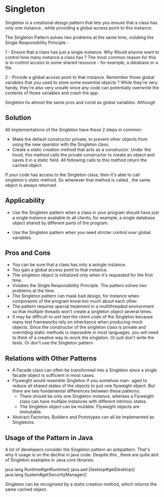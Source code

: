 # Singleton

Singleton is a creational design pattern that lets you ensure that a class has only one instance , while providing
a global access point to this instance.

The Singleton Pattern solves two problems at the same time, violating the Single Responsibility Principle :

1 - Ensure that a class has just a single instance.
Why Would anyone want to control how many instance a class has ? The most common reason for this is to control access to
some shared resource - for example, a database or a file.

2 - Provide a global access point to that instance.
Remember those global variables that you used to store some essential objects ?
While they're very handy, they're also very unsafe since any code can potentially overwrite the contents of those 
variables and crash the app.

Singleton hs almost the same pros and const as global variables. Although 

## Solution

All implementations of the Singleton have these 2 steps in common:

- Make the default constructor private, to prevent other objects from using the new operator with the Singleton class.
- Create a static creation method that acts as a constructor. Under the hood, this method calls the private constructor
to create an object and saves it in a static field. All following calls to this method return the cached object.

If your code has access to the Singleton class, then it's able to call singleton's static method.
So whenever that method is called , the same object is always returned. 

## Applicability

- Use the Singleton pattern when a class in your program should have just a single instance available to all clients;
for example, a single database object shared by different parts of the program.

- Use the Singleton pattern when you need stricter control over global variables.

## Pros and Cons

- You can be sure that a class has only a asingle instance.
- You gain a global access point to that instance.
- The singleton object is initialized only when it's requested for the first time.
- Violates the Single Responsibility Principle. The pattern solves two problems at the time.
- The Singleton pattern can mask bad design, for instance when components of the program know too much about each other.
- The pattern requires special treatment in a multithreaded environment so that multiple threads won’t create 
a singleton object several times.
- It may be difficult to unit test the client code of the Singleton because many test frameworks rely on inheritance 
when producing mock objects. Since the constructor of the singleton class is private and overriding static methods is 
impossible in most languages, you will need to think of a creative way to mock the singleton. 
Or just don’t write the tests. Or don’t use the Singleton pattern

## Relations with Other Patterns

- A Facade class can often be transformed into a Singleton since a single facade object is sufficient in most cases.
- Flyweight would resemble Singleton if you somehow man- aged to reduce all shared states of the objects to just one flyweight object. 
But there are two fundamental differences between these patterns:
  - There should be only one Singleton instance, whereas a Flyweight class can have multiple instances with different intrinsic states.
  - The Singleton object can be mutable. Flyweight objects are immutable.
- Abstract Factories, Builders and Prototypes can all be implemented as Singletons.

## Usage of the Pattern in Java

A lot of developers consider the Singleton pattern an antipattern. That's why it usage is on the decline in java code.
Despite this , there are quite alot of Singleton examples in Java core libraries.

java.lang.Runtime#getRuntime()
java.awt.Desktop#getDesktop()
java.lang.System#getSecurityManager()

Singleton can be recognized by a statis creation method, which returns the same cached object.

